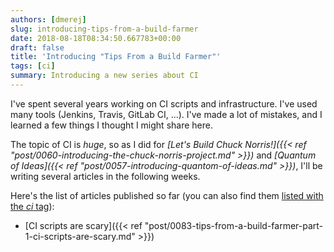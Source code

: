 ```yaml
---
authors: [dmerej]
slug: introducing-tips-from-a-build-farmer
date: 2018-08-18T08:34:50.667783+00:00
draft: false
title: 'Introducing "Tips From a Build Farmer"'
tags: [ci]
summary: Introducing a new series about CI
---
```


I've spent several years working on CI scripts and infrastructure. I've used many tools (Jenkins, Travis, GitLab CI, ...). I've made a lot of mistakes, and I learned a few things I thought I might share here.

The topic of CI is *huge*, so as I did for *[Let's Build Chuck Norris!]({{< ref "post/0060-introducing-the-chuck-norris-project.md" >}})* and *[Quantum of Ideas]({{< ref "post/0057-introducing-quantom-of-ideas.md" >}})*, I'll be writing several articles in the following weeks.

Here's the list of articles published so far (you can also find them [listed with the *ci* tag](/tags/ci)):

* [CI scripts are scary]({{< ref "post/0083-tips-from-a-build-farmer-part-1-ci-scripts-are-scary.md" >}})
